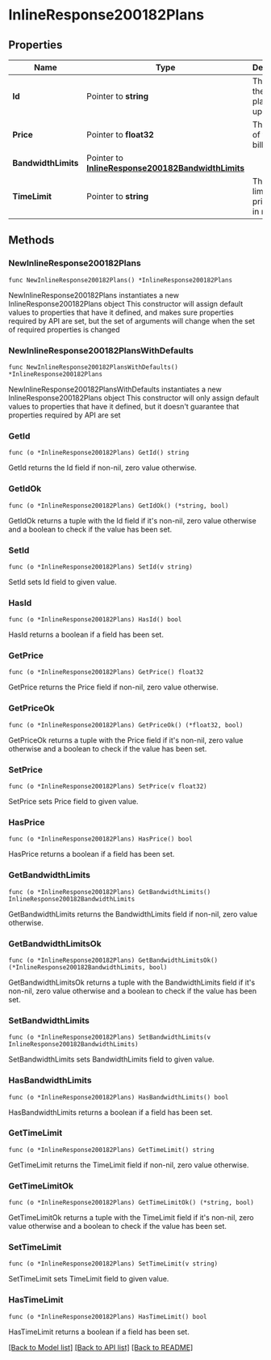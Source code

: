 # InlineResponse200182Plans

## Properties

Name | Type | Description | Notes
------------ | ------------- | ------------- | -------------
**Id** | Pointer to **string** | The id of the pricing plan to update. | [optional] 
**Price** | Pointer to **float32** | The price of the billing plan. | [optional] 
**BandwidthLimits** | Pointer to [**InlineResponse200182BandwidthLimits**](InlineResponse200182BandwidthLimits.md) |  | [optional] 
**TimeLimit** | Pointer to **string** | The time limit of the pricing plan in minutes. | [optional] 

## Methods

### NewInlineResponse200182Plans

`func NewInlineResponse200182Plans() *InlineResponse200182Plans`

NewInlineResponse200182Plans instantiates a new InlineResponse200182Plans object
This constructor will assign default values to properties that have it defined,
and makes sure properties required by API are set, but the set of arguments
will change when the set of required properties is changed

### NewInlineResponse200182PlansWithDefaults

`func NewInlineResponse200182PlansWithDefaults() *InlineResponse200182Plans`

NewInlineResponse200182PlansWithDefaults instantiates a new InlineResponse200182Plans object
This constructor will only assign default values to properties that have it defined,
but it doesn't guarantee that properties required by API are set

### GetId

`func (o *InlineResponse200182Plans) GetId() string`

GetId returns the Id field if non-nil, zero value otherwise.

### GetIdOk

`func (o *InlineResponse200182Plans) GetIdOk() (*string, bool)`

GetIdOk returns a tuple with the Id field if it's non-nil, zero value otherwise
and a boolean to check if the value has been set.

### SetId

`func (o *InlineResponse200182Plans) SetId(v string)`

SetId sets Id field to given value.

### HasId

`func (o *InlineResponse200182Plans) HasId() bool`

HasId returns a boolean if a field has been set.

### GetPrice

`func (o *InlineResponse200182Plans) GetPrice() float32`

GetPrice returns the Price field if non-nil, zero value otherwise.

### GetPriceOk

`func (o *InlineResponse200182Plans) GetPriceOk() (*float32, bool)`

GetPriceOk returns a tuple with the Price field if it's non-nil, zero value otherwise
and a boolean to check if the value has been set.

### SetPrice

`func (o *InlineResponse200182Plans) SetPrice(v float32)`

SetPrice sets Price field to given value.

### HasPrice

`func (o *InlineResponse200182Plans) HasPrice() bool`

HasPrice returns a boolean if a field has been set.

### GetBandwidthLimits

`func (o *InlineResponse200182Plans) GetBandwidthLimits() InlineResponse200182BandwidthLimits`

GetBandwidthLimits returns the BandwidthLimits field if non-nil, zero value otherwise.

### GetBandwidthLimitsOk

`func (o *InlineResponse200182Plans) GetBandwidthLimitsOk() (*InlineResponse200182BandwidthLimits, bool)`

GetBandwidthLimitsOk returns a tuple with the BandwidthLimits field if it's non-nil, zero value otherwise
and a boolean to check if the value has been set.

### SetBandwidthLimits

`func (o *InlineResponse200182Plans) SetBandwidthLimits(v InlineResponse200182BandwidthLimits)`

SetBandwidthLimits sets BandwidthLimits field to given value.

### HasBandwidthLimits

`func (o *InlineResponse200182Plans) HasBandwidthLimits() bool`

HasBandwidthLimits returns a boolean if a field has been set.

### GetTimeLimit

`func (o *InlineResponse200182Plans) GetTimeLimit() string`

GetTimeLimit returns the TimeLimit field if non-nil, zero value otherwise.

### GetTimeLimitOk

`func (o *InlineResponse200182Plans) GetTimeLimitOk() (*string, bool)`

GetTimeLimitOk returns a tuple with the TimeLimit field if it's non-nil, zero value otherwise
and a boolean to check if the value has been set.

### SetTimeLimit

`func (o *InlineResponse200182Plans) SetTimeLimit(v string)`

SetTimeLimit sets TimeLimit field to given value.

### HasTimeLimit

`func (o *InlineResponse200182Plans) HasTimeLimit() bool`

HasTimeLimit returns a boolean if a field has been set.


[[Back to Model list]](../README.md#documentation-for-models) [[Back to API list]](../README.md#documentation-for-api-endpoints) [[Back to README]](../README.md)


